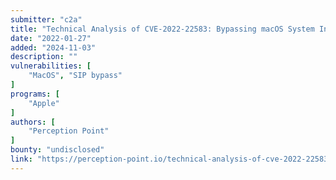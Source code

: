 ```yaml
---
submitter: "c2a"
title: "Technical Analysis of CVE-2022-22583: Bypassing macOS System Integrity Protection (SIP)"
date: "2022-01-27"
added: "2024-11-03"
description: ""
vulnerabilities: [
    "MacOS", "SIP bypass"
]
programs: [
    "Apple"
]
authors: [
    "Perception Point"
]
bounty: "undisclosed"
link: "https://perception-point.io/technical-analysis-of-cve-2022-22583-bypassing-macos-system-integrity-protection/"
---
```





